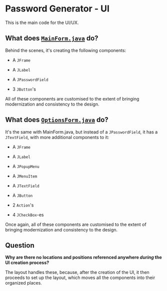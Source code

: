 # Password Generator - UI

This is the main code for the UI/UX.

## What does [`MainForm.java`](https://github.com/Hedreon/PasswordGenerator/blob/main/src/main/java/com/hedreon/passwordgenerator/ui/MainForm.java) do?

Behind the scenes, it's creating the following components:

- A `JFrame`

- A `JLabel`

- A `JPasswordField`

- 3 `JButton`'s

All of these components are customised to the extent of bringing modernization and consistency to the design.

## What does [`OptionsForm.java`](https://github.com/Hedreon/PasswordGenerator/blob/main/src/main/java/com/hedreon/passwordgenerator/ui/OptionsForm.java) do?

It's the same with MainForm.java, but instead of a `JPasswordField`, it has a `JTextField`, with more additional components to it:

- A `JFrame`

- A `JLabel`

- A `JPopupMenu`

- A `JMenuItem`

- A `JTextField`

- A `JButton`

- 2 `Action`'s

- 4 `JCheckBox`-es

Once again, all of these components are customised to the extent of bringing modernization and consistency to the design.

## Question
**Why are there no locations and positions referenced anywhere *during* the UI creation process?**

The layout handles these, because, after the creation of the UI, it then proceeds to set up the layout, which moves all the components into their organized places.